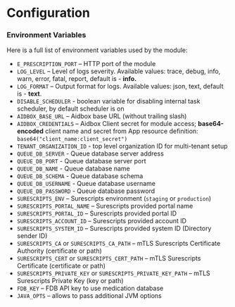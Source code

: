 # Configuration

### Environment Variables

Here is a full list of environment variables used by the module:

* `E_PRESCRIPTION_PORT` – HTTP port of the module
* `LOG_LEVEL` – Level of logs severity. Available values: trace, debug, info, warn, error, fatal, report, default is - **info.**
* `LOG_FORMAT` – Output format for logs. Available values: json, text, default is - **text**.
* `DISABLE_SCHEDULER` - boolean variable for disabling internal task scheduler, by default scheduler is on
* `AIDBOX_BASE_URL` – Aidbox base URL (without trailing slash)
* `AIDBOX_CREDENTIALS` – Aidbox Client secret for module access; **base64-encoded** client name and secret from App resource definition: `base64("client_name:client_secret")`
* `TENANT_ORGANIZATION_ID` - top level organization ID for multi-tenant setup
* `QUEUE_DB_SERVER` - Queue database server address
* `QUEUE_DB_PORT` - Queue database server port
* `QUEUE_DB_NAME` - Queue database name
* `QUEUE_DB_SCHEMA` - Queue database schema
* `QUEUE_DB_USERNAME` - Queue database username
* `QUEUE_DB_PASSWORD` - Queue database password
* `SURESCRIPTS_ENV` – Surescripts environment (`staging` or `production`)
* `SURESCRIPTS_PORTAL_NAME` – Surescripts provided portal name
* `SURESCRIPTS_PORTAL_ID` – Surescripts provided portal ID
* `SURESCRIPTS_ACCOUNT_ID` – Surescripts provided account ID
* `SURESCRIPTS_SYSTEM_ID` – Surescripts provided system ID (Directory sender ID)
* `SURESCRIPTS_CA` or `SURESCRIPTS_CA_PATH` – mTLS Surescripts Certificate Authority (certificate or path)
* `SURESCRIPTS_CERT` or `SURESCRIPTS_CERT_PATH` – mTLS Surescripts Certificate (certificate or path)
* `SURESCRIPTS_PRIVATE_KEY` or `SURESCRIPTS_PRIVATE_KEY_PATH` – mTLS Surescripts Private Key (key or path)
* `FDB_KEY` – FDB API key to use medication database
* `JAVA_OPTS` – allows to pass additional JVM options
